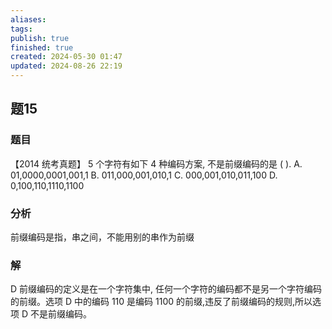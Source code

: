 ```yaml
---
aliases: 
tags: 
publish: true
finished: true
created: 2024-05-30 01:47
updated: 2024-08-26 22:19
---
```

## 题15
### 题目
【2014 统考真题】 5 个字符有如下 4 种编码方案, 不是前缀编码的是 ( ).
A. 01,0000,0001,001,1 
B. 011,000,001,010,1
C. 000,001,010,011,100 
D. 0,100,110,1110,1100
### 分析
前缀编码是指，串之间，不能用别的串作为前缀
### 解
D
前缀编码的定义是在一个字符集中, 任何一个字符的编码都不是另一个字符编码的前缀。选项 $\mathrm{D}$ 中的编码 110 是编码 1100 的前缀,违反了前缀编码的规则,所以选项 $\mathrm{D}$ 不是前缀编码。
